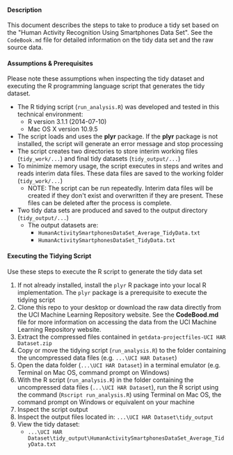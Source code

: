 #### Description

This document describes the steps to take to produce a tidy set based on the "Human Activity Recognition Using Smartphones Data Set".  See the `CodeBook.md` file for detailed information on the tidy data set and the raw source data.

#### Assumptions & Prerequisites

Please note these assumptions when inspecting the tidy dataset and executing the R programming language script that generates the tidy dataset.

* The R tidying script (`run_analysis.R`) was developed and tested in this technical environment:
    * R version 3.1.1 (2014-07-10)
    * Mac OS X version 10.9.5
* The script loads and uses the **plyr** package.  If the **plyr** package is not installed, the script will generate an error message and stop processing
* The script creates two directories to store interim working files (`tidy_work/...`) and final tidy datasets (`tidy_output/...`)
* To minimize memory usage, the script executes in steps and writes and reads interim data files.  These data files are saved to the working folder (`tidy_work/...`)
    * NOTE: The script can be run repeatedly.  Interim data files will be created if they don't exist and overwritten if they are present.  These files can be deleted after the process is complete.
* Two tidy data sets are produced and saved to the output directory (`tidy_output/...`)
    * The output datasets are:
        * `HumanActivitySmartphonesDataSet_Average_TidyData.txt`
        * `HumanActivitySmartphonesDataSet_TidyData.txt`

#### Executing the Tidying Script

Use these steps to execute the R script to generate the tidy data set

1. If not already installed, install the `plyr` R package into your local R implementation.  The `plyr` package is a prerequisite to execute the tidying script
1. Clone this repo to your desktop or download the raw data directly from the UCI Machine Learning Repository website. See the **CodeBood.md** file for more information on accessing the data from the UCI Machine Learning Repository website.
1. Extract the compressed files contained in `getdata-projectfiles-UCI HAR Dataset.zip`
1. Copy or move the tidying script (`run_analysis.R`) to the folder containing the uncompressed data files (e.g. `...\UCI HAR Dataset`)
1. Open the data folder (`...\UCI HAR Dataset`) in a terminal emulator (e.g. Terminal on Mac OS, command prompt on Windows)
1. With the R script (`run_analysis.R`) in the folder containing the uncompressed data files (`...\UCI HAR Dataset`), run the R script using the command (`Rscript run_analysis.R`) using Terminal on Mac OS, the command prompt on Windows or equivalent on your machine
1. Inspect the script output
1. Inspect the output files located in: `...\UCI HAR Dataset\tidy_output`
1. View the tidy dataset:
    * `...\UCI HAR Dataset\tidy_output\HumanActivitySmartphonesDataSet_Average_TidyData.txt`
